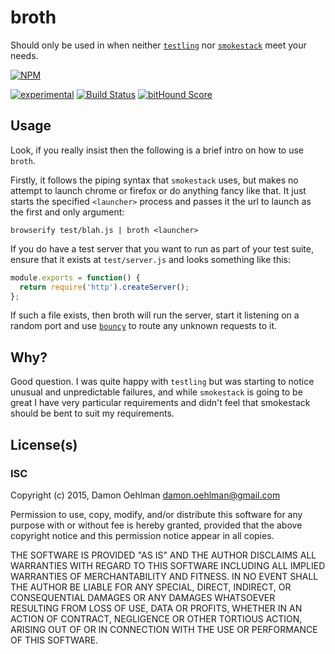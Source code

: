 # broth

Should only be used in when neither [`testling`](https://github.com/substack/testling)
nor [`smokestack`](https://github.com/hushsk/smokestack) meet your needs.


[![NPM](https://nodei.co/npm/broth.png)](https://nodei.co/npm/broth/)

[![experimental](https://img.shields.io/badge/stability-experimental-red.svg)](https://github.com/dominictarr/stability#experimental) [![Build Status](https://api.travis-ci.org/DamonOehlman/broth.svg?branch=master)](https://travis-ci.org/DamonOehlman/broth) [![bitHound Score](https://www.bithound.io/github/DamonOehlman/broth/badges/score.svg)](https://www.bithound.io/github/DamonOehlman/broth) 

## Usage

Look, if you really insist then the following is a brief intro on how to use `broth`.

Firstly, it follows the piping syntax that `smokestack` uses, but makes no attempt to
launch chrome or firefox or do anything fancy like that.  It just starts the specified
`<launcher>` process and passes it the url to launch as the first and only argument:

```
browserify test/blah.js | broth <launcher>
```

If you do have a test server that you want to run as part of your test suite, ensure
that it exists at `test/server.js` and looks something like this:

```js
module.exports = function() {
  return require('http').createServer();
};
```

If such a file exists, then broth will run the server, start it listening on a random
port and use [`bouncy`](https://github.com/substack/bouncy) to route any unknown
requests to it.

## Why?

Good question.  I was quite happy with `testling` but was starting to notice unusual
and unpredictable failures, and while `smokestack` is going to be great I have very
particular requirements and didn't feel that smokestack should be bent to suit my
requirements.

## License(s)

### ISC

Copyright (c) 2015, Damon Oehlman <damon.oehlman@gmail.com>

Permission to use, copy, modify, and/or distribute this software for any
purpose with or without fee is hereby granted, provided that the above
copyright notice and this permission notice appear in all copies.

THE SOFTWARE IS PROVIDED "AS IS" AND THE AUTHOR DISCLAIMS ALL WARRANTIES WITH
REGARD TO THIS SOFTWARE INCLUDING ALL IMPLIED WARRANTIES OF MERCHANTABILITY
AND FITNESS. IN NO EVENT SHALL THE AUTHOR BE LIABLE FOR ANY SPECIAL, DIRECT,
INDIRECT, OR CONSEQUENTIAL DAMAGES OR ANY DAMAGES WHATSOEVER RESULTING FROM
LOSS OF USE, DATA OR PROFITS, WHETHER IN AN ACTION OF CONTRACT, NEGLIGENCE OR
OTHER TORTIOUS ACTION, ARISING OUT OF OR IN CONNECTION WITH THE USE OR
PERFORMANCE OF THIS SOFTWARE.
